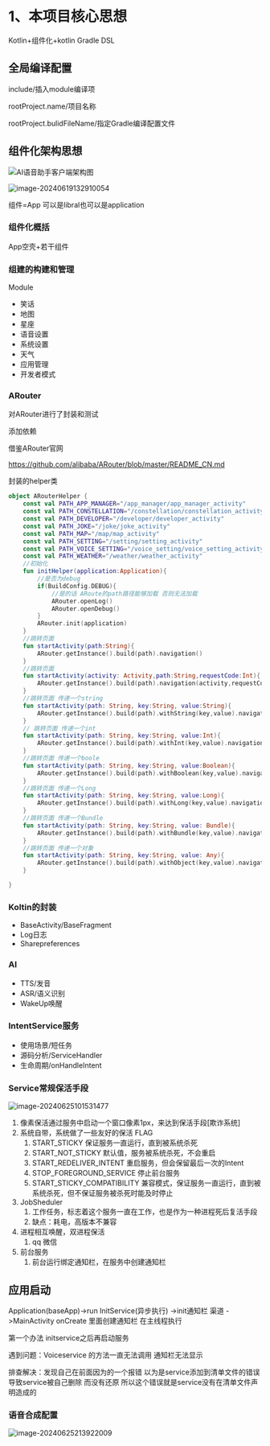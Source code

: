 # 1、本项目核心思想

Kotlin+组件化+kotlin Gradle DSL

## 全局编译配置 

include/插入module编译项

rootProject.name/项目名称

rootProject.bulidFileName/指定Gradle编译配置文件

## 组件化架构思想

![AI语音助手客户端架构图](https://cdn.jsdelivr.net/gh/mlf0214/blogImage@main/img/202406261058116.png)

![image-20240619132910054](https://cdn.jsdelivr.net/gh/mlf0214/blogImage@main/img/202406191329233.png)

组件=App 可以是libral也可以是application

### 组件化概括

App空壳+若干组件

### 组建的构建和管理
Module
* 笑话
* 地图
* 星座
* 语音设置
* 系统设置
* 天气
* 应用管理
* 开发者模式

### ARouter

对ARouter进行了封装和测试

添加依赖

借鉴ARouter官网

https://github.com/alibaba/ARouter/blob/master/README_CN.md

封装的helper类

```kotlin
object ARouterHelper {
    const val PATH_APP_MANAGER="/app_manager/app_manager_activity"
    const val PATH_CONSTELLATION="/constellation/constellation_activity"
    const val PATH_DEVELOPER="/developer/developer_activity"
    const val PATH_JOKE="/joke/joke_activity"
    const val PATH_MAP="/map/map_activity"
    const val PATH_SETTING="/setting/setting_activity"
    const val PATH_VOICE_SETTING="/voice_setting/voice_setting_activity"
    const val PATH_WEATHER="/weather/weather_activity"
    //初始化
    fun initHelper(application:Application){
        //是否为debug 
        if(BuildConfig.DEBUG){
            //是的话 ARoute的path路径能够加载 否则无法加载
            ARouter.openLog()
            ARouter.openDebug()
        }
        ARouter.init(application)
    }
    //跳转页面
    fun startActivity(path:String){
        ARouter.getInstance().build(path).navigation()
    }
    //跳转页面
    fun startActivity(activity: Activity,path:String,requestCode:Int){
        ARouter.getInstance().build(path).navigation(activity,requestCode)
    }
    //跳转页面 传递一个string
    fun startActivity(path: String, key:String, value:String){
        ARouter.getInstance().build(path).withString(key,value).navigation()
    }
    // 跳转页面 传递一个int
    fun startActivity(path: String, key:String, value:Int){
        ARouter.getInstance().build(path).withInt(key,value).navigation()
    }
    //跳转页面 传递一个boole
    fun startActivity(path: String, key:String, value:Boolean){
        ARouter.getInstance().build(path).withBoolean(key,value).navigation()
    }
    //跳转页面 传递一个Long
    fun startActivity(path: String, key:String, value:Long){
        ARouter.getInstance().build(path).withLong(key,value).navigation()
    }
    //跳转页面 传递一个Bundle
    fun startActivity(path: String, key:String, value: Bundle){
        ARouter.getInstance().build(path).withBundle(key,value).navigation()
    }
    //跳转页面 传递一个对象
    fun startActivity(path: String, key:String, value: Any){
        ARouter.getInstance().build(path).withObject(key,value).navigation()
    }

}
```



### Koltin的封装

* BaseActivity/BaseFragment
* Log日志
* Sharepreferences

### AI

* TTS/发音
* ASR/语义识别
* WakeUp唤醒

### IntentService服务

* 使用场景/短任务
* 源码分析/ServiceHandler
* 生命周期/onHandleIntent

### Service常规保活手段

![image-20240625101531477](https://cdn.jsdelivr.net/gh/mlf0214/blogImage@main/img/202406251015618.png)

1. 像素保活通过服务中启动一个窗口像素1px，来达到保活手段[欺诈系统]
2. 系统自带，系统做了一些友好的保活  FLAG
   1. START_STICKY 保证服务一直运行，直到被系统杀死
   2. START_NOT_STICKY 默认值，服务被系统杀死，不会重启
   3. START_REDELIVER_INTENT 重启服务，但会保留最后一次的Intent
   4. STOP_FOREGROUND_SERVICE 停止前台服务
   5. START_STICKY_COMPATIBILITY 兼容模式，保证服务一直运行，直到被系统杀死，但不保证服务被杀死时能及时停止
3. JobSheduler
   1. 工作任务，标志着这个服务一直在工作，也是作为一种进程死后复活手段
   2. 缺点：耗电，高版本不兼容
4. 进程相互唤醒，双进程保活
   1. qq 微信
5. 前台服务
   1. 前台运行绑定通知栏，在服务中创建通知栏  

## 应用启动

Application(baseApp)->run InitService(异步执行) ->init通知栏 渠道 ->MainActivity onCreate 里面创建通知栏 在主线程执行

第一个办法 initservice之后再启动服务

遇到问题：Voiceservice 的方法一直无法调用 通知栏无法显示

排查解决：发现自己在前面因为的一个报错 以为是service添加到清单文件的错误 导致service被自己删除 而没有还原 所以这个错误就是service没有在清单文件声明造成的

### 语音合成配置

![image-20240625213922009](https://cdn.jsdelivr.net/gh/mlf0214/blogImage@main/img/202406252139110.png)



